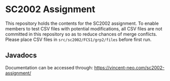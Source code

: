 # SC2002 Assignment

This repository holds the contents for the SC2002 assignment. To enable members to test CSV files with potential modifications, all CSV files are not committed in this repository so as to reduce chances of merge conflicts. Please place CSV files in `src/sc2002/FCS1/grp2/files` before first run.

## Javadocs
Documentation can be accessed through: https://vincent-neo.com/sc2002-assignment/
